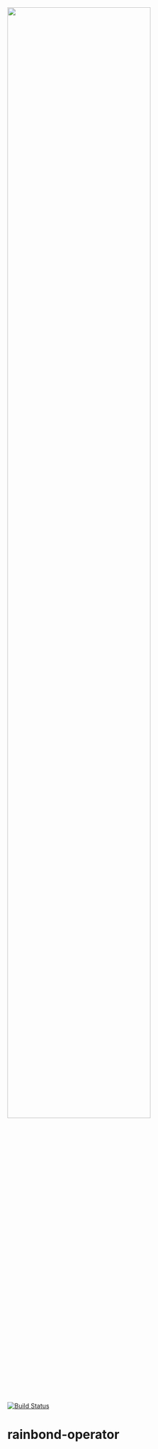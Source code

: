 <img src="https://grstatic.oss-cn-shanghai.aliyuncs.com/images/rainbond%20log_full.png" width="80%" />

[![Build Status](https://travis-ci.com/GLYASAI/rainbond-operator.svg?branch=master)](https://travis-ci.com/GLYASAI/rainbond-operator)

# rainbond-operator